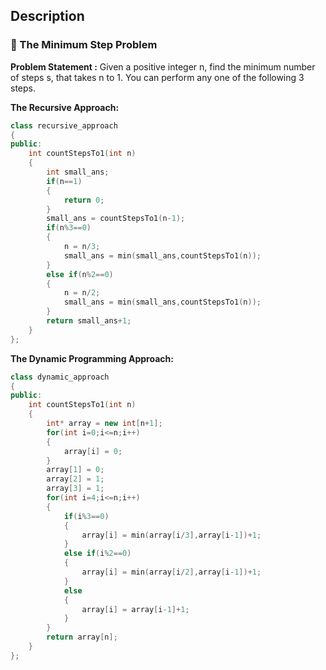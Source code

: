 ## Description

### 🚶‍ The Minimum Step Problem 

<b>Problem Statement :</b> Given a positive integer n, find the minimum number of steps s, that takes n to 1. You can perform any one of the following 3 steps.

<b>The Recursive Approach:</b>

```cpp
class recursive_approach
{
public:
    int countStepsTo1(int n)
    {
        int small_ans;
        if(n==1)
        {
            return 0;
        }
        small_ans = countStepsTo1(n-1);
        if(n%3==0)
        {
            n = n/3;
            small_ans = min(small_ans,countStepsTo1(n));
        }
        else if(n%2==0)
        {
            n = n/2;
            small_ans = min(small_ans,countStepsTo1(n));
        }
        return small_ans+1;
    }
};
```

<b>The Dynamic Programming Approach:</b>

```cpp
class dynamic_approach
{
public:
    int countStepsTo1(int n)
    {
        int* array = new int[n+1];
        for(int i=0;i<=n;i++)
        {
            array[i] = 0;
        }
        array[1] = 0;
        array[2] = 1;
        array[3] = 1;
        for(int i=4;i<=n;i++)
        {
            if(i%3==0)
            {
                array[i] = min(array[i/3],array[i-1])+1;
            }
            else if(i%2==0)
            {
                array[i] = min(array[i/2],array[i-1])+1;
            }
            else
            {
                array[i] = array[i-1]+1;
            }
        }
        return array[n];
    }
};
```
